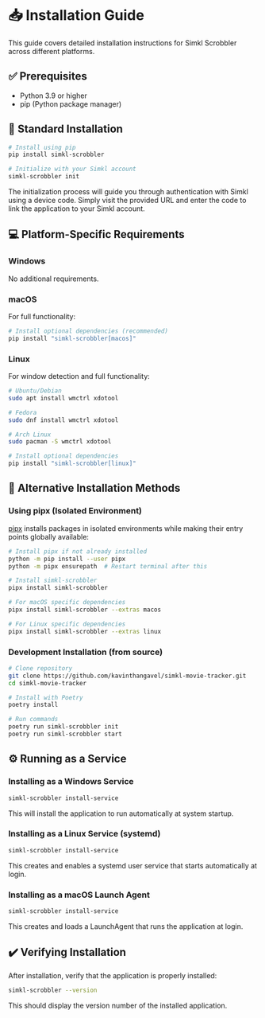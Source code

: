 # 📥 Installation Guide

This guide covers detailed installation instructions for Simkl Scrobbler across different platforms.

## ✅ Prerequisites

- Python 3.9 or higher
- pip (Python package manager)

## 🚀 Standard Installation

```bash
# Install using pip
pip install simkl-scrobbler

# Initialize with your Simkl account
simkl-scrobbler init
```

The initialization process will guide you through authentication with Simkl using a device code. Simply visit the provided URL and enter the code to link the application to your Simkl account.

## 💻 Platform-Specific Requirements

### Windows
No additional requirements.

### macOS
For full functionality:
```bash
# Install optional dependencies (recommended)
pip install "simkl-scrobbler[macos]"
```

### Linux
For window detection and full functionality:
```bash
# Ubuntu/Debian
sudo apt install wmctrl xdotool

# Fedora
sudo dnf install wmctrl xdotool

# Arch Linux
sudo pacman -S wmctrl xdotool

# Install optional dependencies
pip install "simkl-scrobbler[linux]"
```

## 🔄 Alternative Installation Methods

### Using pipx (Isolated Environment)

[pipx](https://pypa.github.io/pipx/) installs packages in isolated environments while making their entry points globally available:

```bash
# Install pipx if not already installed
python -m pip install --user pipx
python -m pipx ensurepath  # Restart terminal after this

# Install simkl-scrobbler
pipx install simkl-scrobbler

# For macOS specific dependencies
pipx install simkl-scrobbler --extras macos

# For Linux specific dependencies
pipx install simkl-scrobbler --extras linux
```

### Development Installation (from source)

```bash
# Clone repository
git clone https://github.com/kavinthangavel/simkl-movie-tracker.git
cd simkl-movie-tracker

# Install with Poetry
poetry install

# Run commands
poetry run simkl-scrobbler init
poetry run simkl-scrobbler start
```

## ⚙️ Running as a Service

### Installing as a Windows Service

```bash
simkl-scrobbler install-service
```

This will install the application to run automatically at system startup.

### Installing as a Linux Service (systemd)

```bash
simkl-scrobbler install-service
```

This creates and enables a systemd user service that starts automatically at login.

### Installing as a macOS Launch Agent

```bash
simkl-scrobbler install-service
```

This creates and loads a LaunchAgent that runs the application at login.

## ✔️ Verifying Installation

After installation, verify that the application is properly installed:

```bash
simkl-scrobbler --version
```

This should display the version number of the installed application.
